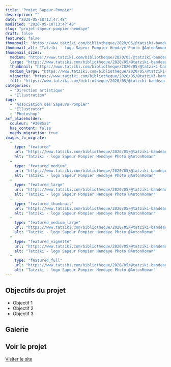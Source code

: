 ```yaml
---
title: "Projet Sapeur-Pompier"
description: ""
date: "2020-05-18T13:47:48"
modified: "2020-05-18T13:47:48"
slug: "projet-sapeur-pompier-hendaye"
draft: false
featured: false
thumbnail: "https://www.tatziki.com/bibliotheque/2020/05/@tatziki-bandeau-Sapeur-Pompier-autocollant.jpg"
thumbnail_alt: "Tatziki - logo Sapeur Pompier Hendaye Photo @AntonRoman"
thumbnail_sizes:
  medium: "https://www.tatziki.com/bibliotheque/2020/05/@tatziki-bandeau-Sapeur-Pompier-autocollant-215x300.jpg"
  large: "https://www.tatziki.com/bibliotheque/2020/05/@tatziki-bandeau-Sapeur-Pompier-autocollant-735x1024.jpg"
  thumbnail: "https://www.tatziki.com/bibliotheque/2020/05/@tatziki-bandeau-Sapeur-Pompier-autocollant-150x150.jpg"
  medium_large: "https://www.tatziki.com/bibliotheque/2020/05/@tatziki-bandeau-Sapeur-Pompier-autocollant-768x1070.jpg"
  vignette: "https://www.tatziki.com/bibliotheque/2020/05/@tatziki-bandeau-Sapeur-Pompier-autocollant-380x530.jpg"
  full: "https://www.tatziki.com/bibliotheque/2020/05/@tatziki-bandeau-Sapeur-Pompier-autocollant.jpg"
categories:
  - "Direction artistique"
  - "Illustration"
tags:
  - "Association des Sapeurs-Pompier"
  - "Illustrator"
  - "Photoshop"
acf_placeholder:
  couleur: "#3085a3"
  has_content: false
  needs_migration: true
images_to_migrate:
  -
    type: "featured"
    url: "https://www.tatziki.com/bibliotheque/2020/05/@tatziki-bandeau-Sapeur-Pompier-autocollant.jpg"
    alt: "Tatziki - logo Sapeur Pompier Hendaye Photo @AntonRoman"
  -
    type: "featured_medium"
    url: "https://www.tatziki.com/bibliotheque/2020/05/@tatziki-bandeau-Sapeur-Pompier-autocollant-215x300.jpg"
    alt: "Tatziki - logo Sapeur Pompier Hendaye Photo @AntonRoman"
  -
    type: "featured_large"
    url: "https://www.tatziki.com/bibliotheque/2020/05/@tatziki-bandeau-Sapeur-Pompier-autocollant-735x1024.jpg"
    alt: "Tatziki - logo Sapeur Pompier Hendaye Photo @AntonRoman"
  -
    type: "featured_thumbnail"
    url: "https://www.tatziki.com/bibliotheque/2020/05/@tatziki-bandeau-Sapeur-Pompier-autocollant-150x150.jpg"
    alt: "Tatziki - logo Sapeur Pompier Hendaye Photo @AntonRoman"
  -
    type: "featured_medium_large"
    url: "https://www.tatziki.com/bibliotheque/2020/05/@tatziki-bandeau-Sapeur-Pompier-autocollant-768x1070.jpg"
    alt: "Tatziki - logo Sapeur Pompier Hendaye Photo @AntonRoman"
  -
    type: "featured_vignette"
    url: "https://www.tatziki.com/bibliotheque/2020/05/@tatziki-bandeau-Sapeur-Pompier-autocollant-380x530.jpg"
    alt: "Tatziki - logo Sapeur Pompier Hendaye Photo @AntonRoman"
  -
    type: "featured_full"
    url: "https://www.tatziki.com/bibliotheque/2020/05/@tatziki-bandeau-Sapeur-Pompier-autocollant.jpg"
    alt: "Tatziki - logo Sapeur Pompier Hendaye Photo @AntonRoman"
---
```


## Objectifs du projet

<!-- TODO: Ajouter les objectifs depuis ACF -->
- Objectif 1
- Objectif 2
- Objectif 3

## Galerie

<!-- TODO: Ajouter les images du projet -->

## Voir le projet

[Visiter le site](https://www.tatziki.com/projet-sapeur-pompier-hendaye/)
